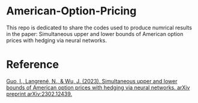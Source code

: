 # American-Option-Pricing

This repo is dedicated to share the codes used to produce numrical results in the paper: 
Simultaneous upper and lower bounds of American option prices with hedging via neural networks.  


# Reference
[Guo, I., Langrené, N., & Wu, J. (2023). Simultaneous upper and lower bounds of American option prices with hedging via neural networks. arXiv preprint arXiv:2302.12439.](https://arxiv.org/pdf/2302.12439.pdf)
